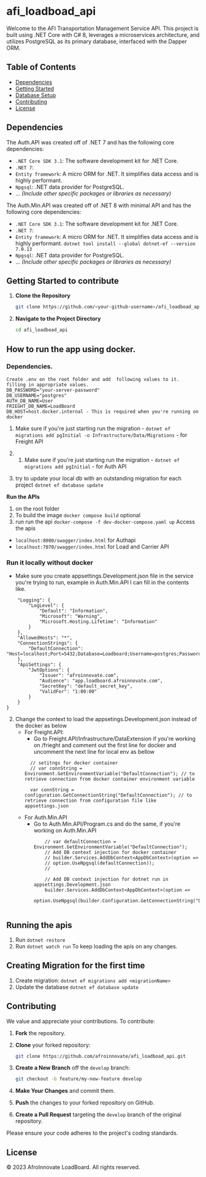 # afi_loadboad_api

Welcome to the AFI Transportation Management Service API. This project is built using .NET Core with C# 8, leverages a microservices architecture, and utilizes PostgreSQL as its primary database, interfaced with the Dapper ORM.

## Table of Contents

- [Dependencies](#dependencies)
- [Getting Started](#getting-started)
- [Database Setup](#database-setup)
- [Contributing](#contributing)
- [License](#license)

## Dependencies

The Auth.API was created off of .NET 7 and has the following core dependencies:

- `.NET Core SDK 3.1`: The software development kit for .NET Core.
- `.NET 7`: 
- `Entity framework`: A micro ORM for .NET. It simplifies data access and is highly performant.
- `Npgsql`: .NET data provider for PostgreSQL.
- ... _(Include other specific packages or libraries as necessary)_

The Auth.Min.API was created off of .NET 8 with minimal API and has the following core dependencies:

- `.NET Core SDK 3.1`: The software development kit for .NET Core.
- `.NET 7`: 
- `Entity framework`: A micro ORM for .NET. It simplifies data access and is highly performant.
    ```dotnet tool install --global dotnet-ef --version 7.0.13```
- `Npgsql`: .NET data provider for PostgreSQL.
- ... _(Include other specific packages or libraries as necessary)_

## Getting Started to contribute

1. **Clone the Repository**
    ```bash
    git clone https://github.com/<your-github-username>/afi_loadboad_api.git
    ```

2. **Navigate to the Project Directory**
    ```bash
    cd afi_loadboad_api
    ```

## How to run the app using docker.
### Dependencies.
    Create .env on the root folder and add  following values to it. filling in appropriate values.
    DB_PASSWORD="your-server-password"
    DB_USERNAME="postgres"
    AUTH_DB_NAME=User
    FRIEGHT_DB_NAME=LoadBoard
    DB_HOST=host.docker.internal - This is required when you're running on docker

1. Make sure if you're just starting run the migration - ```dotnet ef migrations add pgInitial -o Infrastructure/Data/Migrations``` - for Freight API

2. 1. Make sure if you're just starting run the migration - ```dotnet ef migrations add pgInitial``` - for Auth API

3. try to update your local db with an outstanding migration for each project ```dotnet ef database update```

**Run the APIs**

1. on the root folder
2. To build the image ```docker compose build``` optional
3. run run the api ```docker-compose -f dev-docker-compose.yaml up```
Access the apis 
- ```localhost:8080/swagger/index.html``` for Authapi
- ```localhost:7070/swagger/index.html``` for Load and Carrier API


### Run it locally without docker
- Make sure you create appsettings.Development.json file in the service you're trying to run, example in Auth.Min.API I can fill in the contents like.
```{
    "Logging": {
        "LogLevel": {
            "Default": "Information",
            "Microsoft": "Warning",
            "Microsoft.Hosting.Lifetime": "Information"
        }
    },
    "AllowedHosts": "*",
    "ConnectionStrings": {
        "DefaultConnection": "Host=localhost;Port=5432;Database=Loadboard;Username=postgres;Password=afroinnovate2023;"
    },
    "ApiSettings": {
        "JwtOptions": {
            "Issuer": "afroinnovate.com",
            "Audience": "app.loadboard.afroinnovate.com",
            "SecretKey": "default_secret_key",
            "ValidFor": "1:00:00"
        }
    }
}
```
2. Change the context to load the appsetings.Development.json instead of the docker as below
    - For Freight.API:
        - Go to Freight.API/Infrastructure/DataExtension if you're working on /frieght and 
        comment out the first line for docker and uncomment the next line for local env as bellow
        ```
          // setitngs for docker container
          // var connString = Environment.GetEnvironmentVariable("DefaultConnection"); // to retrieve connection from docker container environment variable   
        
          var connString = configuration.GetConnectionString("DefaultConnection"); // to retrieve connection from configuration file like appsettings.json
        ```
    - For Auth.Min.API
        - Go to Auth.Min.API/Program.cs and do the same, if you're working on Auth.Min.API
            ```
                // var defaultConnection = Environment.GetEnvironmentVariable("DefaultConnection");
                // Add DB context injection for docker container
                // builder.Services.AddDbContext<AppDbContext>(option => 
                // option.UseNpgsql(defaultConnection));
                // 
                
                // Add DB context injection for dotnet run in appsettings.Development.json
                builder.Services.AddDbContext<AppDbContext>(option => 
                    option.UseNpgsql(builder.Configuration.GetConnectionString("DefaultConnection")));
        ```

## Running the apis
1. Run ```dotnet restore```
2. Run ```dotnet watch run``` To keep loading the apis on any changes.

## Creating Migration for the first time
1. Create migration: 
    ```dotnet ef migrations add <migrationName>```
2. Update the database
    ```dotnet ef database update```

## Contributing

We value and appreciate your contributions. To contribute:

1. **Fork** the repository.
   
2. **Clone** your forked repository:
    ```bash
    git clone https://github.com/afroinnovate/afi_loadboad_api.git
    ```

3. **Create a New Branch** off the `develop` branch:
    ```bash
    git checkout -b feature/my-new-feature develop
    ```

4. **Make Your Changes** and commit them.
   
5. **Push** the changes to your forked repository on GitHub.
   
6. **Create a Pull Request** targeting the `develop` branch of the original repository.

Please ensure your code adheres to the project's coding standards.

## License

© 2023 AfroInnovate LoadBoard. All rights reserved.
